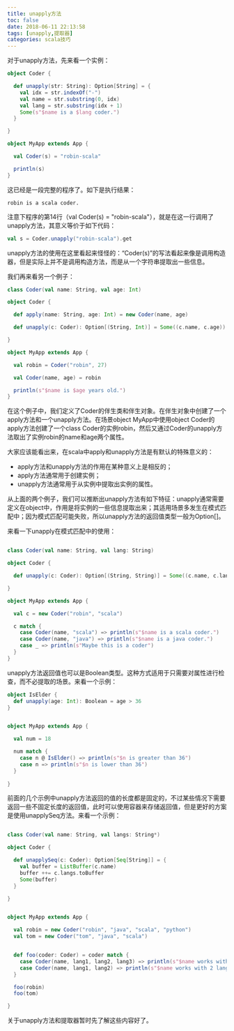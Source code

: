 ```yaml
---
title: unapply方法
toc: false
date: 2018-06-11 22:13:58
tags: [unapply,提取器]
categories: scala技巧
---
```


对于unapply方法，先来看一个实例：

```scala
object Coder {

  def unapply(str: String): Option[String] = {
    val idx = str.indexOf("-")
    val name = str.substring(0, idx)
    val lang = str.substring(idx + 1)
    Some(s"$name is a $lang coder.")
  }

}

object MyApp extends App {

  val Coder(s) = "robin-scala"

  println(s)
}
```

这已经是一段完整的程序了。如下是执行结果：
```text
robin is a scala coder.
```

注意下程序的第14行（val Coder(s) = "robin-scala"），就是在这一行调用了unapply方法，其意义等价于如下代码：
```scala
val s = Coder.unapply("robin-scala").get
```

unapply方法的使用在这里看起来怪怪的：“Coder(s)”的写法看起来像是调用构造器，但是实际上并不是调用构造方法，而是从一个字符串提取出一些信息。

我们再来看另一个例子：

```scala
class Coder(val name: String, val age: Int)

object Coder {

  def apply(name: String, age: Int) = new Coder(name, age)

  def unapply(c: Coder): Option[(String, Int)] = Some((c.name, c.age))

}

object MyApp extends App {

  val robin = Coder("robin", 27)

  val Coder(name, age) = robin

  println(s"$name is $age years old.")
}
```
在这个例子中，我们定义了Coder的伴生类和伴生对象。在伴生对象中创建了一个apply方法和一个unapply方法。在场景object MyApp中使用object Coder的apply方法创建了一个class Coder的实例robin，然后又通过Coder的unapply方法取出了实例robin的name和age两个属性。

大家应该能看出来，在scala中apply和unapply方法是有默认的特殊意义的：
* apply方法和unapply方法的作用在某种意义上是相反的；
* apply方法通常用于创建实例；
* unapply方法通常用于从实例中提取出实例的属性。

从上面的两个例子，我们可以推断出unapply方法有如下特征：unapply通常需要定义在object中，作用是将实例的一些信息提取出来；其适用场景多发生在模式匹配中；因为模式匹配可能失败，所以unapply方法的返回值类型一般为Option[]。

来看一下unapply在模式匹配中的使用：
```scala

class Coder(val name: String, val lang: String)

object Coder {

  def unapply(c: Coder): Option[(String, String)] = Some((c.name, c.lang))

}

object MyApp extends App {

  val c = new Coder("robin", "scala")

  c match {
    case Coder(name, "scala") => println(s"$name is a scala coder.")
    case Coder(name, "java") => println(s"$name is a java coder.")
    case _ => println(s"Maybe this is a coder")
  }
}
```

unapply方法返回值也可以是Boolean类型。这种方式适用于只需要对属性进行检查，而不必提取的场景。来看一个示例：
```scala
object IsElder {
  def unapply(age: Int): Boolean = age > 36
}


object MyApp extends App {

  val num = 18

  num match {
    case n @ IsElder() => println(s"$n is greater than 36")
    case n => println(s"$n is lower than 36")
  }
  
}
```

前面的几个示例中unapply方法返回的值的长度都是固定的，不过某些情况下需要返回一些不固定长度的返回值，此时可以使用容器来存储返回值，但是更好的方案是使用unapplySeq方法。来看一个示例：
```scala

class Coder(val name: String, val langs: String*)

object Coder {

  def unapplySeq(c: Coder): Option[Seq[String]] = {
    val buffer = ListBuffer(c.name)
    buffer ++= c.langs.toBuffer
    Some(buffer)
  }

}


object MyApp extends App {

  val robin = new Coder("robin", "java", "scala", "python")
  val tom = new Coder("tom", "java", "scala")


  def foo(coder: Coder) = coder match {
    case Coder(name, lang1, lang2, lang3) => println(s"$name works with 3 languages: $lang1, $lang2, $lang3")
    case Coder(name, lang1, lang2) => println(s"$name works with 2 languages: $lang1, $lang2")
  }

  foo(robin)
  foo(tom)

}
```

关于unapply方法和提取器暂时先了解这些内容好了。